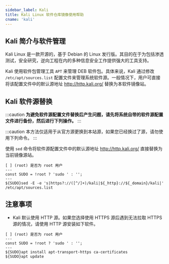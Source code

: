 ```yaml
---
sidebar_label: Kali
title: Kali Linux 软件仓库镜像使用帮助
cname: 'kali'
---
```


## Kali 简介与软件管理

Kali Linux 是一款开源的，基于 Debian 的 Linux 发行版。其目的在于为包括渗透测试，安全研究，逆向工程在内的多种信息安全工作提供强大的工具支持。

Kali 使用软件包管理工具 `APT` 来管理 DEB 软件包。具体来说，Kali 通过修改 `/etc/apt/sources.list` 配置文件来管理系统软件源。一般情况下，用户可直接将该配置文件中的默认源地址 <http://http.kali.org/> 替换为本软件镜像站。

## Kali 软件源替换

:::caution
**为避免软件源配置文件替换后产生问题，请先将系统自带的软件源配置文件进行备份，然后进行下列操作。**
:::

:::caution
本方法仅适用于从官方源更换到本站源，如果您已经换过了源，请勿使用下列命令。
:::

使用 `sed` 命令将软件源配置文件中的默认源地址 <http://http.kali.org/> 直接替换为当前镜像源站。

```shell varcode
[ ] (root) 是否为 root 用户
---
const SUDO = !root ? 'sudo ' : '';
---
${SUDO}sed -E -e 's|https?://([^/]+)/kali|${_http}://${_domain}/kali|' /etc/apt/sources.list
```

## 注意事项

- Kali 默认使用 HTTP 源。如果您选择使用 HTTPS 源后遇到无法拉取 HTTPS 源的情况，请使用 HTTP 源安装如下软件。

```shell varcode
[ ] (root) 是否为 root 用户
---
const SUDO = !root ? 'sudo ' : '';
---
${SUDO}apt install apt-transport-https ca-certificates
${SUDO}apt update
```
